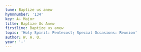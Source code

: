 ```yaml
---
tune: Baptize us anew
hymnnumber: '134'
key: A♭ Major
title: Baptize Us Anew
firstline: Baptize us anew
topic: 'Holy Spirit: Pentecost; Special Occasions: Reunion'
author: W. A. O.
year: '-'
---
```

